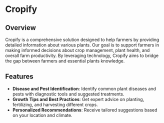 # Cropify

## Overview

Cropify is a comprehensive solution designed to help farmers by providing detailed information about various plants. Our goal is to support farmers in making informed decisions about crop management, plant health, and overall farm productivity. By leveraging technology, Cropify aims to bridge the gap between farmers and essential plants knowledge.

## Features

- **Disease and Pest Identification**: Identify common plant diseases and pests with diagnostic tools and suggested treatments.
- **Growth Tips and Best Practices**: Get expert advice on planting, fertilizing, and harvesting different crops.
- **Personalized Recommendations**: Receive tailored suggestions based on your location and climate.
